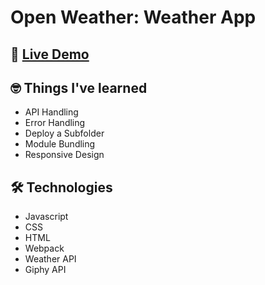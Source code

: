 # Open Weather: Weather App

## 🧪 [Live Demo](https://viadsss.github.io/Weather-App/)

## 🤓 Things I've learned
- API Handling
- Error Handling
- Deploy a Subfolder
- Module Bundling 
- Responsive Design

## 🛠️ Technologies
- Javascript
- CSS
- HTML
- Webpack
- Weather API
- Giphy API